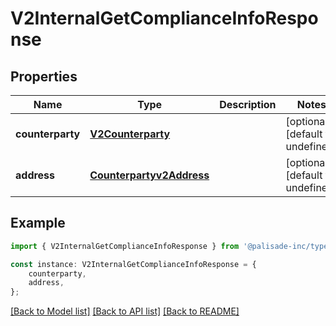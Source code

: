 # V2InternalGetComplianceInfoResponse


## Properties

Name | Type | Description | Notes
------------ | ------------- | ------------- | -------------
**counterparty** | [**V2Counterparty**](V2Counterparty.md) |  | [optional] [default to undefined]
**address** | [**Counterpartyv2Address**](Counterpartyv2Address.md) |  | [optional] [default to undefined]

## Example

```typescript
import { V2InternalGetComplianceInfoResponse } from '@palisade-inc/typescript-sdk';

const instance: V2InternalGetComplianceInfoResponse = {
    counterparty,
    address,
};
```

[[Back to Model list]](../README.md#documentation-for-models) [[Back to API list]](../README.md#documentation-for-api-endpoints) [[Back to README]](../README.md)
